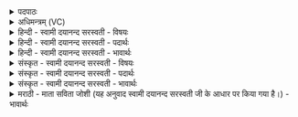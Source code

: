 <details><summary>पदपाठः</summary>

उ॒ग्रम्। लोहि॑तेन। मि॒त्रम्। सौव्र॑त्येन। रु॒द्रम्। दौर्व्र॑त्ये॒नेति॒ दौःऽव्र॑त्येन। इन्द्र॑म्। प्र॒क्री॒डेनेति॑ प्रऽक्री॒डेन॑। म॒रुतः॑। बले॑न। सा॒ध्यान्। प्र॒मुदेति॑ प्र॒ऽमुदा॑। भ॒वस्य॑। कण्ठ्य॑म्। रु॒द्रस्य॑। अ॒न्तः॒ऽपा॒र्श्व्यमित्य॑न्तःऽपा॒र्श्व्यम्। म॒हा॒दे॒वस्येति॑ महाऽदे॒वस्य॑। यकृ॑त्। श॒र्वस्य॑। व॒नि॒ष्ठुः। प॒शु॒पते॒रिति॑ पशु॒ऽपतेः॑। पु॒री॒तत्। पु॒रि॒तदिति॑ पुरि॒ऽतत्। ९।
</details>

<details><summary>अधिमन्त्रम् (VC)</summary>

- उग्रादयो लिङ्गोक्ता देवताः
- दीर्घतमा ऋषिः
- भुरिगष्टिः
- मध्यमः
</details>

<details><summary>हिन्दी - स्वामी दयानन्द सरस्वती - विषयः</summary>

मनुष्य लोग कैसे उग्र स्वभाव आदि को प्राप्त होते हैं, इस विषय को अगले मन्त्र में कहा है ॥
</details>

<details><summary>हिन्दी - स्वामी दयानन्द सरस्वती - पदार्थः</summary>

पदार्थान्वयभाषाः -  हे मनुष्यो ! गर्भाशय में स्थित वा बाहर रहनेवाले जीव (लोहितेन) शुद्ध रुधिर से (उग्रम्) तीव्र गुण (सौव्रत्येन) श्रेष्ठ कर्म से (मित्रम्) प्राण के तुल्य प्रिय (दौर्व्रत्येन) दुष्टाचरण से (रुद्रम्) रुलानेहारे (प्रक्रीडेन) उत्तम क्रीड़ा से (इन्द्रम्) परम ऐश्वर्य्य वा बिजुली (बलेन) बल से (मरुतः) उत्तम मनुष्यों को (प्रमुदा) उत्तम आनन्द से (साध्यान्) साधने योग्य पदार्थों को (भवस्य) प्रशंसा को प्राप्त होनेवाले के (कण्ठ्यम्) कण्ठ में हुए स्वर (रुद्रस्य) दुष्टों को रुलानेहारे जन के (अन्तःपार्श्व्यम्) भीतर पसुरी में हुए (महादेवस्य) महादेव विद्वान् के (यकृत्) हृदय में स्थित लालपिण्ड (शर्वस्य) सुखप्रापक मनुष्य का (वनिष्ठुः) आँतविशेष (पशुपतेः) पशुओं के रक्षक पुरुष के (पुरीतत्) हृदय की नाड़ी को प्राप्त होते हैं ॥९ ॥
</details>

<details><summary>हिन्दी - स्वामी दयानन्द सरस्वती - भावार्थः</summary>

भावार्थभाषाः -  हे मनुष्यो ! जैसे देहधारी रुधिर आदि से तेजस्वी स्वभाव आदि को प्राप्त होते हैं, वैसे ही गर्भाशय में भी प्राप्त होते हैं ॥९ ॥
</details>

<details><summary>संस्कृत - स्वामी दयानन्द सरस्वती - विषयः</summary>

मनुष्याः कथमुग्रस्वभावादीन् प्राप्नुवन्तीत्याह ॥
</details>

<details><summary>संस्कृत - स्वामी दयानन्द सरस्वती - पदार्थः</summary>

पदार्थान्वयभाषाः -  हे मनुष्याः ! गर्भाशयस्था जीवा बाह्या वा लोहितेनोग्रं सौव्रत्येन मित्रं दौर्व्रत्येन रुद्रं प्रक्रीडेनेन्द्रं बलेन मरुतः प्रमुदा साध्यान् भवस्य कण्ठ्यं रुद्रस्यान्तःपार्श्व्यं महादेवस्य यकृच्छर्वस्य वनिष्ठुः पशुपतेः पुरीतत् प्राप्नुवन्ति ॥९ ॥
</details>

<details><summary>संस्कृत - स्वामी दयानन्द सरस्वती - भावार्थः</summary>

भावार्थभाषाः -  हे मनुष्याः ! यथा देहिनो रुधिराद्यैरुग्रादिस्वभावादीन् प्राप्नुवन्ति, तथा गर्भाशयेऽपि लभन्ते ॥९ ॥
</details>

<details><summary>मराठी - माता सविता जोशी (यह अनुवाद स्वामी दयानन्द सरस्वती जी के आधार पर किया गया है।) - भावार्थः</summary>

भावार्थभाषाः -  हे माणसांनो ! जसे देहधारी रूधिर इत्यादींनी तेजस्वी स्वभावाचे बनतात तेव्हा ते तशाच प्रकारच्या गर्भाशयात जन्माला येतात.
</details>